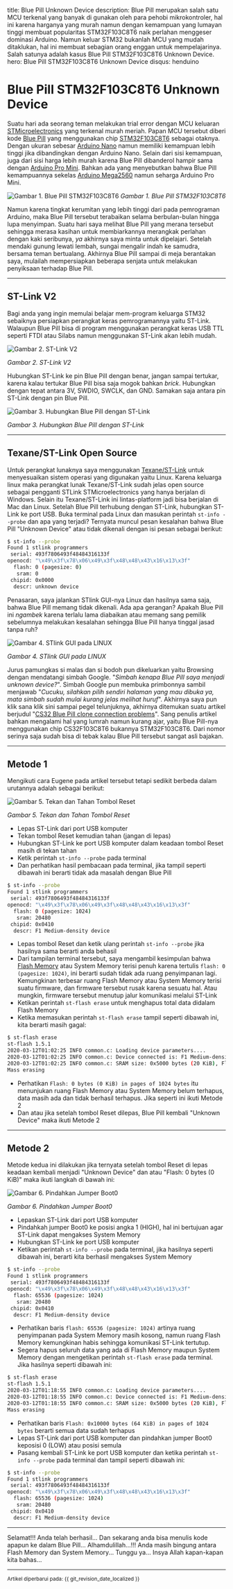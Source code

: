 title: Blue Pill Unknown Device
description: Blue Pill merupakan salah satu MCU terkenal yang banyak di gunakan oleh para pehobi mikrokontroler, hal ini karena harganya yang murah namun dengan kemampuan yang lumayan tinggi membuat popularitas STM32F103C8T6 naik perlahan menggeser dominasi Arduino. Namun keluar STM32 bukanlah MCU yang mudah ditaklukan, hal ini membuat sebagian orang enggan untuk mempelajarinya. Salah satunya adalah kasus Blue Pill STM32F103C8T6 Unknown Device.
hero: Blue Pill STM32F103C8T6 Unknown Device
disqus: henduino

# Blue Pill STM32F103C8T6 Unknown Device

Suatu hari ada seorang teman melakukan trial error dengan MCU keluaran [STMicroelectronics][1] yang terkenal murah meriah. Papan MCU tersebut diberi kode [Blue Pill][2] yang menggunakan chip [STM32F103C8T6][3] sebagai otaknya. Dengan ukuran sebesar [Arduino Nano][4] namun memiliki kemampuan lebih tinggi jika dibandingkan dengan Arduino Nano. Selain dari sisi kemampuan, juga dari sisi harga lebih murah karena Blue Pill dibanderol hampir sama dengan [Arduino Pro Mini][5]. Bahkan ada yang menyebutkan bahwa Blue Pill kemampuannya sekelas [Arduino Mega2560][6] namun seharga Arduino Pro Mini.

![Gambar 1. Blue Pill STM32F103C8T6](./images/gb1_stm32.jpg)
*Gambar 1. Blue Pill STM32F103C8T6*

Namun karena tingkat kerumitan yang lebih tinggi dari pada pemrograman Arduino, maka Blue Pill tersebut terabaikan selama berbulan-bulan hingga lupa menyimpan. Suatu hari saya melihat Blue Pill yang merana tersebut sehingga merasa kasihan untuk membiarkannya merangkak perlahan dengan kaki seribunya, *ya* akhirnya saya minta untuk dipelajari.
Setelah mendaki gunung lewati lembah, sungai mengalir indah ke samudra, bersama teman bertualang. Akhirnya Blue Pill sampai di meja berantakan saya, mulailah mempersiapkan beberapa senjata untuk melakukan penyiksaan terhadap Blue Pill.

***

## ST-Link V2

Bagi anda yang ingin memulai belajar mem-program keluarga STM32 sebaiknya persiapkan perangkat keras pemrogramannya yaitu ST-Link. Walaupun Blue Pill bisa di program menggunakan perangkat keras USB TTL seperti FTDI atau Silabs namun menggunakan ST-Link akan lebih mudah.

![Gambar 2. ST-Link V2](./images/gb2_st_link.jpg)

*Gambar 2. ST-Link V2*

Hubungkan ST-Link ke pin Blue Pill dengan benar, jangan sampai tertukar, karena kalau tertukar Blue Pill bisa saja mogok bahkan *brick*. Hubungkan dengan tepat antara 3V, SWDIO, SWCLK, dan GND. Samakan saja antara pin ST-Link dengan pin Blue Pill.

![Gambar 3. Hubungkan Blue Pill dengan ST-Link](./images/gb3_stm32_stlink.jpg)

*Gambar 3. Hubungkan Blue Pill dengan ST-Link*

***

## Texane/ST-Link Open Source

Untuk perangkat lunaknya saya menggunakan [Texane/ST-Link][7] untuk menyesuaikan sistem operasi yang digunakan yaitu Linux. Karena keluarga linux maka perangkat lunak Texane/ST-Link sudah jelas open source sebagai pengganti STLink STMicroelectronics yang hanya berjalan di Windows. Selain itu Texane/ST-Link ini lintas-platform jadi bisa berjalan di Mac dan Linux.
Setelah Blue Pill terhubung dengan ST-Link, hubungkan ST-Link ke port USB. Buka terminal pada Linux dan masukan perintah `st-info --probe` dan apa yang terjadi? Ternyata muncul pesan kesalahan bahwa Blue Pill "Unknown Device" atau tidak dikenali dengan isi pesan sebagai berikut:
``` sh
$ st-info --probe
Found 1 stlink programmers
 serial: 493f7806493f48484316133f
openocd: "\x49\x3f\x78\x06\x49\x3f\x48\x48\x43\x16\x13\x3f"
  flash: 0 (pagesize: 0)
   sram: 0
 chipid: 0x0000
  descr: unknown device
```
Penasaran, saya jalankan STlink GUI-nya Linux dan hasilnya sama saja, bahwa Blue Pill memang tidak dikenali. Ada apa gerangan? Apakah Blue Pill ini *ngambek* karena terlalu lama diabaikan atau memang sang pemilik sebelumnya melakukan kesalahan sehingga Blue Pill hanya tinggal jasad tanpa ruh?

![Gambar 4. STlink GUI pada LINUX](./images/gb4_stlink_linux.png)

*Gambar 4. STlink GUI pada LINUX*

Jurus pamungkas si malas dan si bodoh pun dikeluarkan yaitu Browsing dengan mendatangi simbah Google. "*Simbah kenapa Blue Pill saya menjadi unknown device?*". Simbah Google pun membuka primbonnya sambil menjawab "*Cucuku, silahkan pilih sendiri halaman yang mau dibuka ya, mata simbah sudah mulai kurang jelas melihat huruf*". Akhirnya saya pun klik sana klik sini sampai pegel telunjuknya, akhirnya ditemukan suatu artikel berjudul "[CS32 Blue Pill clone connection problems][8]". Sang penulis artikel bahkan mengalami hal yang lumrah namun kurang ajar, yaitu Blue Pill-nya menggunakan chip CS32F103C8T6 bukannya STM32F103C8T6. Dari nomor serinya saja sudah bisa di tebak kalau Blue Pill tersebut sangat asli bajakan.

***

## Metode 1

Mengikuti cara Eugene pada artikel tersebut tetapi sedikit berbeda dalam urutannya adalah sebagai berikut:

![Gambar 5. Tekan dan Tahan Tombol Reset](./images/gb5_reset_button.jpg)

*Gambar 5. Tekan dan Tahan Tombol Reset*

* Lepas ST-Link dari port USB komputer
* Tekan tombol Reset kemudian tahan (jangan di lepas)
* Hubungkan ST-Link ke port USB komputer dalam keadaan tombol Reset masih di tekan tahan
* Ketik perintah `st-info --probe` pada terminal
* Dan perhatikan hasil pembacaan pada terminal, jika tampil seperti dibawah ini berarti tidak ada masalah dengan Blue Pill
``` sh
$ st-info --probe
Found 1 stlink programmers
 serial: 493f7806493f48484316133f
openocd: "\x49\x3f\x78\x06\x49\x3f\x48\x48\x43\x16\x13\x3f"
  flash: 0 (pagesize: 1024)
   sram: 20480
 chipid: 0x0410
  descr: F1 Medium-density device
```
* Lepas tombol Reset dan ketik ulang perintah `st-info --probe` jika hasilnya sama berarti anda behasil
* Dari tampilan terminal tersebut, saya mengambil kesimpulan bahwa [Flash Memory][9] atau System Memory terisi penuh karena tertulis `flash: 0 (pagesize: 1024)`, ini berarti sudah tidak ada ruang penyimpanan lagi. Kemungkinan terbesar ruang Flash Memory atau System Memory terisi suatu firmware, dan firmware tersebut rusak karena sesuatu hal. Atau mungkin, firmware tersebut menutup jalur komunikasi melalui ST-Link
* Ketikan perintah `st-flash erase` untuk menghapus total data didalam Flash Memory
* Ketika memasukan perintah `st-flash erase` tampil seperti dibawah ini, kita berarti masih gagal:
``` sh
$ st-flash erase
st-flash 1.5.1
2020-03-12T01:02:25 INFO common.c: Loading device parameters....
2020-03-12T01:02:25 INFO common.c: Device connected is: F1 Medium-density device, id 0x20036410
2020-03-12T01:02:25 INFO common.c: SRAM size: 0x5000 bytes (20 KiB), Flash: 0 bytes (0 KiB) in pages of 1024 bytes
Mass erasing
```
* Perhatikan `Flash: 0 bytes (0 KiB) in pages of 1024 bytes` itu menunjukan ruang Flash Memory atau System Memory belum terhapus, data masih ada dan tidak berhasil terhapus. Jika seperti ini ikuti Metode 2
* Dan atau jika setelah tombol Reset dilepas, Blue Pill kembali "Unknown Device" maka ikuti Metode 2

***

## Metode 2

Metode kedua ini dilakukan jika ternyata setelah tombol Reset di lepas keadaan kembali menjadi "Unknown Device" dan atau "Flash: 0 bytes (0 KiB)" maka ikuti langkah di bawah ini:

![Gambar 6. Pindahkan Jumper Boot0](./images/gb6_boot0.jpg)

*Gambar 6. Pindahkan Jumper Boot0*

* Lepaskan ST-Link dari port USB komputer
* Pindahkah jumper Boot0 ke posisi angka 1 (HIGH), hal ini bertujuan agar ST-Link dapat mengakses System Memory
* Hubungkan ST-Link ke port USB komputer
* Ketikan perintah `st-info --probe` pada terminal, jika hasilnya seperti dibawah ini, berarti kita berhasil mengakses System Memory
``` sh
$ st-info --probe
Found 1 stlink programmers
 serial: 493f7806493f48484316133f
openocd: "\x49\x3f\x78\x06\x49\x3f\x48\x48\x43\x16\x13\x3f"
  flash: 65536 (pagesize: 1024)
   sram: 20480
 chipid: 0x0410
  descr: F1 Medium-density device
```
* Perhatikan baris `flash: 65536 (pagesize: 1024)` artinya ruang penyimpanan pada System Memory masih kosong, namun ruang Flash Memory kemungkinan habis sehingga komunikasi ST-Link tertutup.
* Segera hapus seluruh data yang ada di Flash Memory maupun System Memory dengan mengetikan perintah `st-flash erase` pada terminal. Jika hasilnya seperti dibawah ini:
``` sh
$ st-flash erase
st-flash 1.5.1
2020-03-12T01:18:55 INFO common.c: Loading device parameters....
2020-03-12T01:18:55 INFO common.c: Device connected is: F1 Medium-density device, id 0x20036410
2020-03-12T01:18:55 INFO common.c: SRAM size: 0x5000 bytes (20 KiB), Flash: 0x10000 bytes (64 KiB) in pages of 1024 bytes
Mass erasing
```
* Perhatikan baris `Flash: 0x10000 bytes (64 KiB) in pages of 1024 bytes` berarti semua data sudah terhapus
* Lepas ST-Link dari port USB komputer dan pindahkan jumper Boot0 keposisi 0 (LOW) atau posisi semula
* Pasang kembali ST-Link ke port USB komputer dan ketika perintah `st-info --probe` pada terminal dan tampil seperti dibawah ini:
``` sh
$ st-info --probe
Found 1 stlink programmers
 serial: 493f7806493f48484316133f
openocd: "\x49\x3f\x78\x06\x49\x3f\x48\x48\x43\x16\x13\x3f"
  flash: 65536 (pagesize: 1024)
   sram: 20480
 chipid: 0x0410
  descr: F1 Medium-density device
```

***

Selamat!!! Anda telah berhasil... Dan sekarang anda bisa menulis kode apapun ke dalam Blue Pill... Alhamdulillah...!!!
Anda masih bingung antara Flash Memory dan System Memory... Tunggu ya... Insya Allah kapan-kapan kita bahas...

[1]: https://www.st.com/content/st_com/en.html
[2]: https://stm32-base.org/boards/STM32F103C8T6-Blue-Pill.html
[3]: https://www.st.com/en/microcontrollers-microprocessors/stm32f103c8.html
[4]: https://henduino.github.io/library/papan/mengenal-arduino-nano/
[5]: https://henduino.github.io/library/papan/mengenal-arduino-pro-mini/
[6]: https://henduino.github.io/library/papan/mengenal-arduino-mega2560/
[7]: https://github.com/texane/stlink
[8]: http://www.eugenesia.co.uk/2019/07/cs32-blue-pill-clone-connection-problems/
[9]: https://www.electronicshub.org/getting-started-with-stm32f103c8t6-blue-pill/

***

<small>Artikel diperbarui pada: {{ git_revision_date_localized }}</small>
